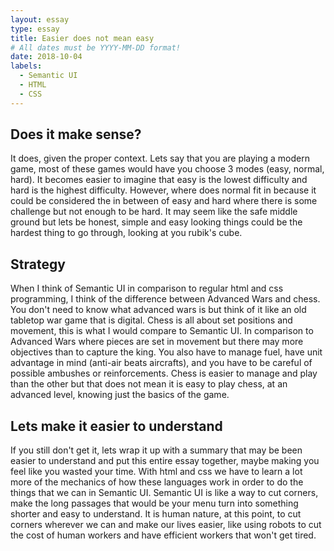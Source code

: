 ```yaml
---
layout: essay
type: essay
title: Easier does not mean easy
# All dates must be YYYY-MM-DD format!
date: 2018-10-04
labels:
  - Semantic UI
  - HTML
  - CSS
---
```


## Does it make sense?
It does, given the proper context. Lets say that you are playing a modern game, most of these games would have you choose 3 modes (easy, normal, hard). It becomes easier to imagine that easy is the lowest difficulty and hard is the highest difficulty. However, where does normal fit in because it could be considered the in between of easy and hard where there is some challenge but not enough to be hard. It may seem like the safe middle ground but lets be honest, simple and easy looking things could be the hardest thing to go through, looking at you rubik's cube.

## Strategy
When I think of Semantic UI in comparison to regular html and css programming, I think of the difference between Advanced Wars and chess. You don't need to know what advanced wars is but think of it like an old tabletop war game that is digital. Chess is all about set positions and movement, this is what I would compare to Semantic UI. In comparison to Advanced Wars where pieces are set in movement but there may more objectives than to capture the king. You also have to manage fuel, have unit advantage in mind (anti-air beats aircrafts), and you have to be careful of possible ambushes or reinforcements. Chess is easier to manage and play than the other but that does not mean it is easy to play chess, at an advanced level, knowing just the basics of the game.


## Lets make it easier to understand
If you still don't get it, lets wrap it up with a summary that may be been easier to understand and put this entire essay together, maybe making you feel like you wasted your time. With html and css we have to learn a lot more of the mechanics of how these languages work in order to do the things that we can in Semantic UI. Semantic UI is like a way to cut corners, make the long passages that would be your menu turn into something shorter and easy to understand. It is human nature, at this point, to cut corners wherever we can and make our lives easier, like using robots to cut the cost of human workers and have efficient workers that won't get tired.
